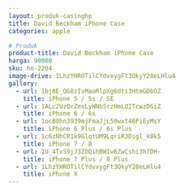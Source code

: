 ```yaml
---
layout: produk-casinghp
title: David Beckham iPhone Case
categories: apple

# Produk
product-title: David Beckham iPhone Case
harga: 90000
sku: hn-2204
image-drive: 1LhzYHROTilCYdvxygFt3OkyY28eLHlu4
gallery:
  - url: 1bj8E_QG8zIvMaoRlpXg6dti3HtmGDbOZ
    title: iPhone 5 / 5s / SE
  - url: 1ALc2UzQcZexLyHNbSrzHmLOITcwzDGiZ
    title: iPhone 6 / 6s
  - url: 1ocB0hn3939mjFmaJjL50wxt46PiEyMsY
    title: iPhone 6 Plus / 6s Plus
  - url: 1c6zNhCR1k9GlqtUM9LqriR3Digl_k0k5
    title: iPhone 7 / 8
  - url: 1U_4TxS9jJ3ZbQihBWIw6ZwCshi3h7DH-
    title: iPhone 7 Plus / 8 Plus
  - url: 1LhzYHROTilCYdvxygFt3OkyY28eLHlu4
    title: iPhone X
---
```


